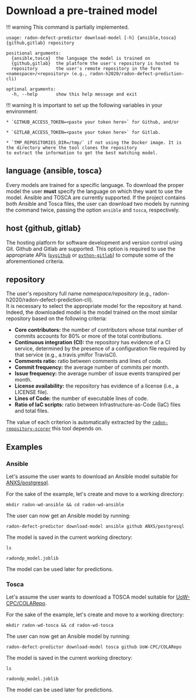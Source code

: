 # Download a pre-trained model

!!! warning
    This command is partially implemented.

```text
usage: radon-defect-predictor download-model [-h] {ansible,tosca} {github,gitlab} repository

positional arguments:
  {ansible,tosca}  the language the model is trained on
  {github,gitlab}  the platform the user's repository is hosted to
  repository       the user's remote repository in the form <namespace>/<repository> (e.g., radon-h2020/radon-defect-prediction-cli)

optional arguments:
  -h, --help       show this help message and exit
```

!!! warning
    It is important to set up the following variables in your environment:
    
    * `GITHUB_ACCESS_TOKEN=<paste your token here>` for Github, and/or
    
    * `GITLAB_ACCESS_TOKEN=<paste your token here>` for Gitlab.
    
    * `TMP_REPOSITORIES_DIR=/tmp/` if not using the Docker image. It is the directory where the tool clones the repository
    to extract the information to get the best matching model.


## language {ansible, tosca}
Every models are trained for a specific language. 
To download the proper model the user **must** specify the language on which they want to use the model.
Ansible and TOSCA are currently supported.
If the project contains both Ansible and Tosca files, the user can download two models by running the command twice, 
passing the option `ansible` and `tosca`, respectively.


## host {github, gitlab}
The hosting platform for software development and version control using Git. Github and Gitlab are supported.
This option is required to use the appropriate APIs ([```pygithub```](https://github.com/PyGithub/PyGithub) or 
[```python-gitlab```](https://github.com/python-gitlab/python-gitlab)) to compute some of the aforementioned criteria.


## repository 

The user's repository full name *namespace/repository* (e.g., radon-h2020/radon-defect-prediction-cli). <br>
It is necessary to select the appropriate model for the repository at hand.
Indeed, the downloaded model is the model trained on the most similar repository based on the following criteria: 

* **Core contributors:** the number of contributors whose total number of commits accounts for 80% or more of the total contributions.
* **Continuous integration (CI):** the repository has evidence of a CI service, determined by the presence of a configuration file required by that service (e.g., a.travis.ymlfor TravisCI).
* **Comments ratio:** ratio between comments and lines of code.
* **Commit frequency:** the average number of commits per month.
* **Issue frequency:** the average number of issue events transpired per month.
* **License availability:** the repository has evidence of a license (i.e., a LICENSE file).
* **Lines of Code:** the number of executable lines of code. 
* **Ratio of IaC scripts:** ratio between Infrastructure-as-Code (IaC) files and total files.

The value of each criterion is automatically extracted by the [```radon-repository-scorer```](https://github.com/radon-h2020/radon-repository-scorer) this tool depends on. <br>


    
## Examples

### Ansible

Let's assume the user wants to download an Ansible model suitable for [ANXS/postgresql](https://github.com/ANXS/postgresql.git).

For the sake of the example, let's create and move to a working directory:

`mkdir radon-wd-ansible && cd radon-wd-ansible`

The user can now get an Ansible model by running:
 
`radon-defect-predictor download-model ansible github ANXS/postgresql`

The model is saved in the current working directory:

```text
ls

radondp_model.joblib
```

The model can be used later for predictions.


### Tosca

Let's assume the user wants to download a TOSCA model suitable for [UoW-CPC/COLARepo](https://github.com/UoW-CPC/COLARepo.git).

For the sake of the example, let's create and move to a working directory:

`mkdir radon-wd-tosca && cd radon-wd-tosca`

The user can now get an Ansible model by running:
 
`radon-defect-predictor download-model tosca github UoW-CPC/COLARepo`

The model is saved in the current working directory:

```text
ls

radondp_model.joblib
```

The model can be used later for predictions. 